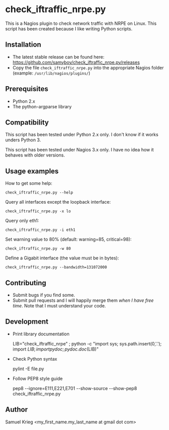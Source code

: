 check_iftraffic_nrpe.py
=======================

This is a Nagios plugin to check network traffic with NRPE on Linux.
This script has been created because I like writing Python scripts.

Installation
--------

* The latest stable release can be found here: https://github.com/samyboy/check_iftraffic_nrpe.py/releases
* Copy the file `check_iftraffic_nrpe.py` into the appropriate Nagios folder (example: `/usr/lib/nagios/plugins/`)

Prerequisites
-------------

* Python 2.x
* The python-argparse library

Compatibility
-------------

This script has been tested under Python 2.x only.
I don't know if it works unders Python 3.

This script has been tested under Nagios 3.x only.
I have no idea how it behaves with older versions.

Usage examples
--------------

How to get some help:

    check_iftraffic_nrpe.py --help

Query all interfaces except the loopback interface:

    check_iftraffic_nrpe.py -x lo

Query only eth1:

    check_iftraffic_nrpe.py -i eth1

Set warning value to 80% (default: warning=85, critical=98):

    check_iftraffic_nrpe.py -w 80

Define a Gigabit interface (the value must be in bytes):

    check_iftraffic_nrpe.py --bandwidth=131072000


Contributing
------------

* Submit bugs if you find some.
* Submit pull requests and I will happily merge them *when I have free time*.
Note that I must understand your code.

Development
----------

* Print library documentation

    LIB="check_iftraffic_nrpe" ;  python -c "import sys; sys.path.insert(0,'.'); import $LIB; import pydoc; pydoc.doc($LIB)"

* Check Python syntax

    pylint -E file.py

* Follow PEP8 style guide

    pep8 --ignore=E111,E221,E701 --show-source --show-pep8 check_iftraffic_nrpe.py

Author
------

Samuel Krieg <my_first_name.my_last_name at gmail dot com>

